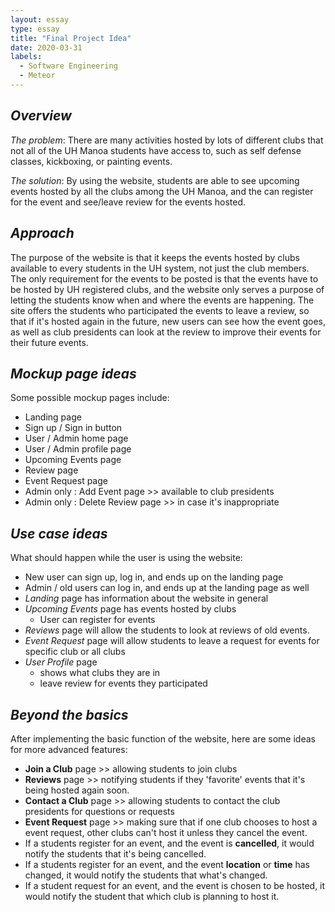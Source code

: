 ```yaml
---
layout: essay
type: essay
title: "Final Project Idea"
date: 2020-03-31
labels:
  - Software Engineering
  - Meteor
---
```


## *Overview*
*The problem*: There are many activities hosted by lots of different
clubs that not all of the UH Manoa students have access to, such as 
self defense classes, kickboxing, or painting events.

*The solution*: By using the website, students are able to see upcoming
events hosted by all the clubs among the UH Manoa, and 
the can register for the event and see/leave review for the events hosted.

## *Approach*
The purpose of the website is that it keeps the events hosted by clubs
available to every students in the UH system, not just the club members. 
The only requirement for the events to be posted is that
the events have to be hosted by UH registered clubs, and the website
only serves a purpose of letting the students know when and where
the events are happening. The site offers the students who participated
the events to leave a review, so that if it's hosted again in the 
future, new users can see how the event goes, as well as club presidents
can look at the review to improve their events for their future events. 

## *Mockup page ideas*
Some possible mockup pages include:
* Landing page
* Sign up / Sign in button
* User / Admin home page
* User / Admin profile page
* Upcoming Events page
* Review page
* Event Request page
* Admin only : Add Event page >> available to club presidents
* Admin only : Delete Review page >> in case it's inappropriate 

## *Use case ideas*
What should happen while the user is using the website:
* New user can sign up, log in, and ends up on the landing page
* Admin / old users can log in, and ends up at the landing page as well
* *Landing* page has information about the website in general
* *Upcoming Events* page has events hosted by clubs
  * User can register for events
* *Reviews* page will allow the students to look at reviews of old events.
* *Event Request* page will allow students to leave a request for 
events for specific club or all clubs
* *User Profile* page
  * shows what clubs they are in
  * leave review for events they participated

## *Beyond the basics*
After implementing the basic function of the website, here are some 
ideas for more advanced features:
* **Join a Club** page >> allowing students to join clubs
* **Reviews** page >> notifying students if they 'favorite' events that
it's being hosted again soon. 
* **Contact a Club** page >> allowing students to contact the club
presidents for questions or requests
* **Event Request** page >> making sure that if one club chooses to 
host a event request, other clubs can't host it unless they cancel
the event. 
* If a students register for an event, and the event is **cancelled**, 
it would notify the students that it's being cancelled.
* If a students register for an event, and the event **location** 
or **time** has changed, it would notify the students that what's
changed.
* If a student request for an event, and the event is chosen to be 
hosted, it would notify the student that which club is planning to 
host it. 